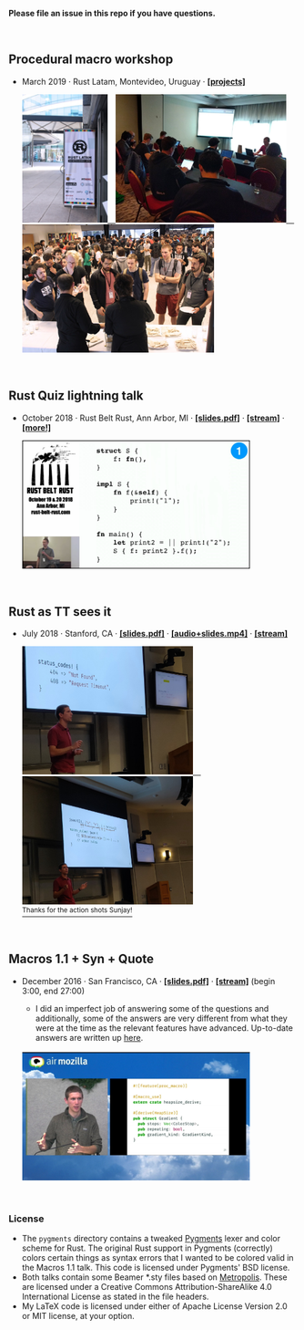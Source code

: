 **Please file an issue in this repo if you have questions.**

<br>

## Procedural macro workshop

- March 2019
&middot;
Rust Latam, Montevideo, Uruguay
&middot;
[**\[projects\]**][latam-projects]

  <a href="https://github.com/dtolnay/proc-macro-workshop">
  <img width="150" height="225" src="https://raw.githubusercontent.com/dtolnay/talks/master/2019.03-proc-macro-workshop/photo1.jpg">&emsp;<img width="300" height="225" src="https://raw.githubusercontent.com/dtolnay/talks/master/2019.03-proc-macro-workshop/photo2.jpg">&emsp;<img width="337" height="225" src="https://raw.githubusercontent.com/dtolnay/talks/master/2019.03-proc-macro-workshop/photo3.jpg">
  </a>

[latam-projects]: https://github.com/dtolnay/proc-macro-workshop

<br>

## Rust Quiz lightning talk

- October 2018
&middot;
Rust Belt Rust, Ann Arbor, MI
&middot;
[**\[slides.pdf\]**][quiz-slides]
&middot;
[**\[stream\]**][quiz-stream]
&middot;
[**\[more!\]**][quiz-site]

  <a href="https://www.youtube.com/watch?v=QtDj9R6vtA8">
  <img width="400" height="225" src="https://raw.githubusercontent.com/dtolnay/talks/master/2018.10-rust-quiz/photo.jpg">
  </a>

[quiz-slides]: https://github.com/dtolnay/talks/raw/master/2018.10-rust-quiz/rust-quiz.pdf
[quiz-stream]: https://www.youtube.com/watch?v=QtDj9R6vtA8
[quiz-site]: https://dtolnay.github.io/rust-quiz/

<br>

## Rust as TT sees it

- July 2018
&middot;
Stanford, CA
&middot;
[**\[slides.pdf\]**][tt-slides]
&middot;
[**\[audio+slides.mp4\]**][tt-video]
&middot;
[**\[stream\]**][tt-stream]

  <a href="https://twitter.com/Sunjay03/status/1019770900718137345">
  <img width="300" height="225" src="https://raw.githubusercontent.com/dtolnay/talks/master/2018.07-rust-as-tt-sees-it/photo1.jpg">&emsp;<img width="300" height="225" src="https://raw.githubusercontent.com/dtolnay/talks/master/2018.07-rust-as-tt-sees-it/photo2.jpg">
  <br>
  <sup>Thanks for the action shots Sunjay!</sup>
  </a>

[tt-slides]: https://github.com/dtolnay/talks/raw/master/2018.07-rust-as-tt-sees-it/rust-as-tt-sees-it.pdf
[tt-video]: https://github.com/dtolnay/talks/raw/master/2018.07-rust-as-tt-sees-it/rust-as-tt-sees-it.mp4
[tt-stream]: https://vimeo.com/282087016

<br>

## Macros 1.1 + Syn + Quote

- December 2016
&middot;
San Francisco, CA
&middot;
[**\[slides.pdf\]**][macros-1.1-slides]
&middot;
[**\[stream\]**][macros-1.1-stream]
(begin 3:00, end 27:00)
  - I did an imperfect job of answering some of the questions and additionally,
    some of the answers are very different from what they were at the time as
    the relevant features have advanced. Up-to-date answers are written up
    [here][macros-1.1-questions].<br><br>

  <a href="https://air.mozilla.org/rust-meetup-december-2016-12-15/">
  <img width="400" height="225" src="https://raw.githubusercontent.com/dtolnay/talks/master/2016.12-macros1.1-syn-quote/photo.jpg">
  </a>

[macros-1.1-slides]: https://github.com/dtolnay/talks/raw/master/2016.12-macros1.1-syn-quote/macros1.1-syn-quote.pdf
[macros-1.1-stream]: https://air.mozilla.org/rust-meetup-december-2016-12-15/
[macros-1.1-questions]: https://github.com/dtolnay/talks/blob/master/2016.12-macros1.1-syn-quote/questions.md

<br>

### License

- The `pygments` directory contains a tweaked [Pygments] lexer and color scheme
  for Rust. The original Rust support in Pygments (correctly) colors certain
  things as syntax errors that I wanted to be colored valid in the Macros 1.1
  talk. This code is licensed under Pygments' BSD license.
- Both talks contain some Beamer \*.sty files based on [Metropolis]. These are
  licensed under a Creative Commons Attribution-ShareAlike 4.0 International
  License as stated in the file headers.
- My LaTeX code is licensed under either of Apache License Version 2.0 or MIT
  license, at your option.

[Pygments]: http://pygments.org/
[Metropolis]: https://github.com/matze/mtheme
